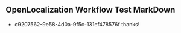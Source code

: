 ## OpenLocalization Workflow Test MarkDown
* c9207562-9e58-4d0a-9f5c-131ef478576f 
thanks!<!--HONumber=Mar16_HO4-->
